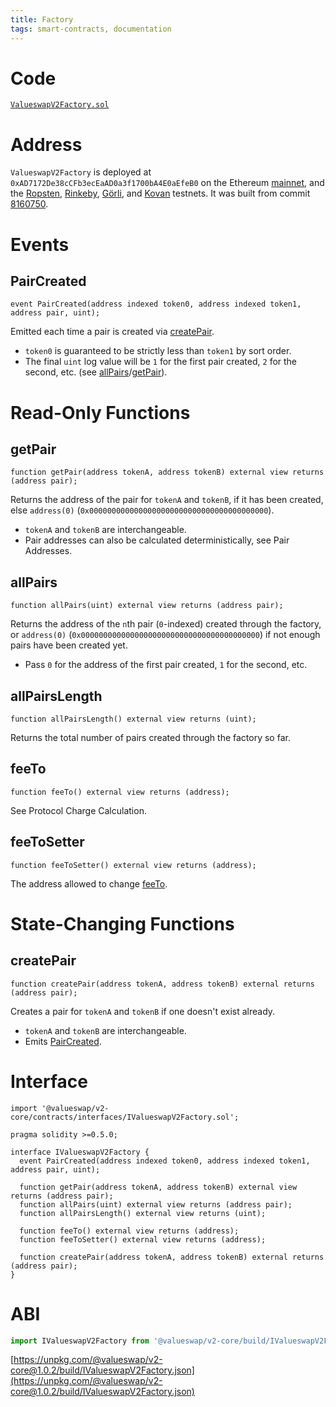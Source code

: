 ```yaml
---
title: Factory
tags: smart-contracts, documentation
---
```


# Code

[`ValueswapV2Factory.sol`](https://github.com/valuenetworklive2021/valueswap-v2-core/blob/master/contracts/ValueswapV2Factory.sol)

# Address

`ValueswapV2Factory` is deployed at `0xAD7172De38cCFb3ecEaAD0a3f1700bA4E0aEfeB0` on the Ethereum [mainnet](https://etherscan.io/address/0xAD7172De38cCFb3ecEaAD0a3f1700bA4E0aEfeB0), and the [Ropsten](https://ropsten.etherscan.io/address/0xAD7172De38cCFb3ecEaAD0a3f1700bA4E0aEfeB0), [Rinkeby](https://rinkeby.etherscan.io/address/0xAD7172De38cCFb3ecEaAD0a3f1700bA4E0aEfeB0), [Görli](https://goerli.etherscan.io/address/0xAD7172De38cCFb3ecEaAD0a3f1700bA4E0aEfeB0), and [Kovan](https://kovan.etherscan.io/address/0xAD7172De38cCFb3ecEaAD0a3f1700bA4E0aEfeB0) testnets. It was built from commit [8160750](https://github.com/valuenetworklive2021/valueswap-v2-core).

# Events

## PairCreated

```solidity
event PairCreated(address indexed token0, address indexed token1, address pair, uint);
```

Emitted each time a pair is created via [createPair](#createpair).

- `token0` is guaranteed to be strictly less than `token1` by sort order.
- The final `uint` log value will be `1` for the first pair created, `2` for the second, etc. (see [allPairs](#allpairs)/[getPair](#getpair)).

# Read-Only Functions

## getPair

```solidity
function getPair(address tokenA, address tokenB) external view returns (address pair);
```

Returns the address of the pair for `tokenA` and `tokenB`, if it has been created, else `address(0)` (`0x0000000000000000000000000000000000000000`).

- `tokenA` and `tokenB` are interchangeable.
- Pair addresses can also be calculated deterministically, see <Link to='/docs/v2/javascript-SDK/getting-pair-addresses/'>Pair Addresses</Link>.

## allPairs

```solidity
function allPairs(uint) external view returns (address pair);
```

Returns the address of the `n`th pair (`0`-indexed) created through the factory, or `address(0)` (`0x0000000000000000000000000000000000000000`) if not enough pairs have been created yet.

- Pass `0` for the address of the first pair created, `1` for the second, etc.

## allPairsLength

```solidity
function allPairsLength() external view returns (uint);
```

Returns the total number of pairs created through the factory so far.

## feeTo

```solidity
function feeTo() external view returns (address);
```

See <Link to='/docs/v2/advanced-topics/fees/#protocol-charge-calculation'>Protocol Charge Calculation</Link>.

## feeToSetter

```solidity
function feeToSetter() external view returns (address);
```

The address allowed to change [feeTo](#feeto).

# State-Changing Functions

## createPair

```solidity
function createPair(address tokenA, address tokenB) external returns (address pair);
```

Creates a pair for `tokenA` and `tokenB` if one doesn't exist already.

- `tokenA` and `tokenB` are interchangeable.
- Emits [PairCreated](#paircreated).

# Interface

```solidity
import '@valueswap/v2-core/contracts/interfaces/IValueswapV2Factory.sol';
```

```solidity
pragma solidity >=0.5.0;

interface IValueswapV2Factory {
  event PairCreated(address indexed token0, address indexed token1, address pair, uint);

  function getPair(address tokenA, address tokenB) external view returns (address pair);
  function allPairs(uint) external view returns (address pair);
  function allPairsLength() external view returns (uint);

  function feeTo() external view returns (address);
  function feeToSetter() external view returns (address);

  function createPair(address tokenA, address tokenB) external returns (address pair);
}
```

# ABI

```typescript
import IValueswapV2Factory from '@valueswap/v2-core/build/IValueswapV2Factory.json'
```

[https://unpkg.com/@valueswap/v2-core@1.0.2/build/IValueswapV2Factory.json](https://unpkg.com/@valueswap/v2-core@1.0.2/build/IValueswapV2Factory.json)
